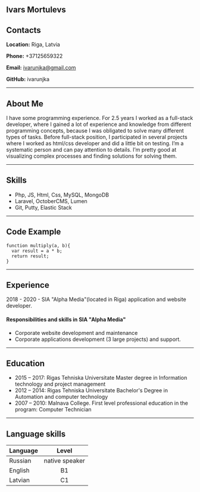 
## Ivars Mortulevs

## Contacts

**Location:** Riga, Latvia

**Phone:** +37125659322

**Email:** ivarunjka@gmail.com

**GitHub:** ivarunjka

---------------------------

## About Me

I have some programming experience. For 2.5 years I worked as a full-stack developer, where I gained a lot of experience and knowledge from
different programming concepts, because I was obligated to solve many different types of tasks. Before full-stack position, I participated
in several projects where I worked as html/css developer and did a little bit on testing.
I’m a systematic person and can pay attention to details. I’m pretty good at visualizing complex processes and finding solutions for solving them.

---------------------------


## Skills
* Php, JS, Html, Css, MySQL, MongoDB
* Laravel, OctoberCMS, Lumen
* Git, Putty, Elastic Stack

---------------------------


## Code Example

```
function multiply(a, b){
  var result = a * b;
  return result;
}

```

---------------------------


## Experience


2018 - 2020 - SIA "Alpha Media"(located in Riga) application and website developer.

#### Responsibilities and skills in SIA "Alpha Media" 

* Corporate website development and maintenance
* Corporate applications development (3 large projects) and support.

---------------------------


## Education 

* 2015 – 2017: Rigas Tehniska Universitate Master degree in Information technology and project management
* 2012 – 2014: Rigas Tehniska Universitate  Bachelor's Degree in Automation and computer technology
* 2007 – 2010: Malnava College. First level professional education in the program: Computer Technician

---------------------------


## Language skills

Language | Level
---------|:--------------:
Russian  | native speaker
English  | B1
Latvian  | C1
